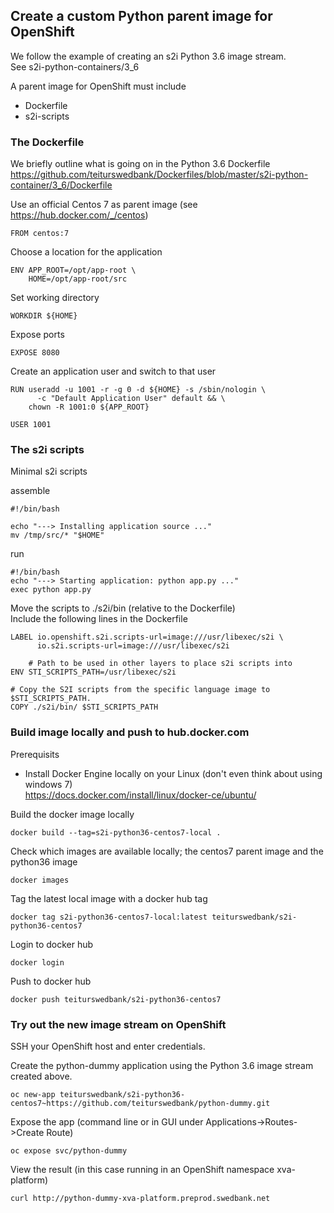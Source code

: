 Create a custom Python parent image for OpenShift
-------------------------------------------------
We follow the example of creating an s2i Python 3.6 image stream.  
See s2i-python-containers/3_6

A parent image for OpenShift must include
* Dockerfile
* s2i-scripts

### The Dockerfile
We briefly outline what is going on in the Python 3.6 Dockerfile  
https://github.com/teiturswedbank/Dockerfiles/blob/master/s2i-python-container/3_6/Dockerfile

Use an official Centos 7 as parent image (see https://hub.docker.com/_/centos)
```
FROM centos:7
```

Choose a location for the application
```
ENV APP_ROOT=/opt/app-root \
    HOME=/opt/app-root/src 
```

Set working directory
```
WORKDIR ${HOME}
```

Expose ports
```
EXPOSE 8080
```

Create an application user and switch to that user
```
RUN useradd -u 1001 -r -g 0 -d ${HOME} -s /sbin/nologin \
      -c "Default Application User" default && \
    chown -R 1001:0 ${APP_ROOT}

USER 1001
```

### The s2i scripts
Minimal s2i scripts

assemble
```
#!/bin/bash

echo "---> Installing application source ..."
mv /tmp/src/* "$HOME"
```

run
```
#!/bin/bash
echo "---> Starting application: python app.py ..."
exec python app.py
```

Move the scripts to ./s2i/bin (relative to the Dockerfile)  
Include the following lines in the Dockerfile
```
LABEL io.openshift.s2i.scripts-url=image:///usr/libexec/s2i \
      io.s2i.scripts-url=image:///usr/libexec/s2i 

    # Path to be used in other layers to place s2i scripts into
ENV STI_SCRIPTS_PATH=/usr/libexec/s2i 
 
# Copy the S2I scripts from the specific language image to $STI_SCRIPTS_PATH.
COPY ./s2i/bin/ $STI_SCRIPTS_PATH
```

### Build image locally and push to hub.docker.com
Prerequisits
* Install Docker Engine locally on your Linux (don't even think about using windows 7)  
https://docs.docker.com/install/linux/docker-ce/ubuntu/

Build the docker image locally
```
docker build --tag=s2i-python36-centos7-local .
```

Check which images are available locally; the centos7 parent image and the python36 image
```
docker images
```

Tag the latest local image with a docker hub tag
```
docker tag s2i-python36-centos7-local:latest teiturswedbank/s2i-python36-centos7
```

Login to docker hub
```
docker login
```

Push to docker hub
```
docker push teiturswedbank/s2i-python36-centos7
```

### Try out the new image stream on OpenShift
SSH your OpenShift host and enter credentials.

Create the python-dummy application using the Python 3.6 image stream created above.
```
oc new-app teiturswedbank/s2i-python36-centos7~https://github.com/teiturswedbank/python-dummy.git
```

Expose the app (command line or in GUI under Applications->Routes->Create Route)
```
oc expose svc/python-dummy
```

View the result (in this case running in an OpenShift namespace xva-platform)
```
curl http://python-dummy-xva-platform.preprod.swedbank.net
```
